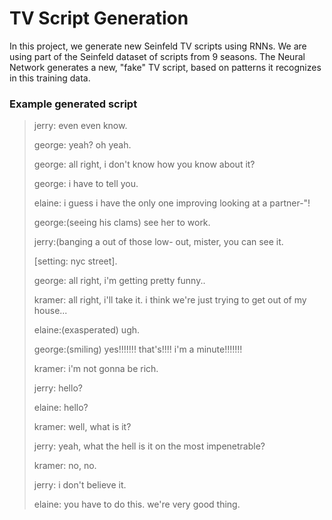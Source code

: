 
# TV Script Generation

In this project, we generate new Seinfeld TV scripts using RNNs. We are using part of the Seinfeld dataset of scripts from 9 seasons. The Neural Network generates a new, "fake" TV script, based on patterns it recognizes in this training data.

### Example generated script

>jerry: even even know.
>
>george: yeah? oh yeah.
>
>george: all right, i don't know how you know about it?
>
>george: i have to tell you.
>
>elaine: i guess i have the only one improving looking at a partner-"!
>
>george:(seeing his clams) see her to work.
>
>jerry:(banging a out of those low- out, mister, you can see it.
>
>[setting: nyc street].
>
>george: all right, i'm getting pretty funny..
>
>kramer: all right, i'll take it. i think we're just trying to get out of my house...
>
>elaine:(exasperated) ugh.
>
>george:(smiling) yes!!!!!!! that's!!!! i'm a minute!!!!!!!
>
>kramer: i'm not gonna be rich.
>
>jerry: hello?
>
>elaine: hello?
>
>kramer: well, what is it?
>
>jerry: yeah, what the hell is it on the most impenetrable?
>
>kramer: no, no.
>
>jerry: i don't believe it.
>
>elaine: you have to do this. we're very good thing.
